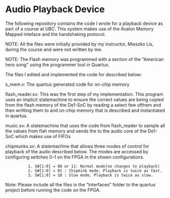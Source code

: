 # Audio Playback Device
The following repository contains the code I wrote for a playback device as part of a course at UBC. This system makes use of the Avalon Memory Mapped inteface and the handshaking protocol.

NOTE: All the files were initially provided by my instructor, Mieszko Lis, during the course and were not written by me.

NOTE: The Flash memory was programmed with a section of the "American hero song" using the programmer tool in Quartus.

The files I edited and implemented the code for described below:

s_mem.v: The quartus generated code for on-chip memory

flash_reader.sv: This was the first step of my implementation. This program uses an implicit statemachine to ensure the correct values are being copied from the flash memory of the De1-SoC by reading a select few ofthem and then writting them to and on-chip memory that is described and instantiated in quartus.

music.sv: A statemachine that uses the code from flash_reader to sample all the values from flah memory and sends the to the audio core of the De1-SoC which makes use of FIFOs

chipmunks.sv: A statemachine that allows three modes of control for playback of the audio described below. The modes are accessed by configuring seitches 0-1 on the FPGA in the shown configurations.
               
              1. SW[1:0] = 00 or 11: Normal mode(no changes to playback)
              2. SW[1:0] = 01 : Chipmink mode, Playback is twice as fast.
              3. SW[1:0] = 10 : Slow mode, Playback is twice as slow.
              
 Note: Please include all the files in the "Interfaces" folder to the quartus project before running the code on the FPGA.
